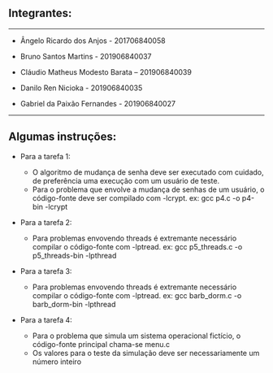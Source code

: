 ## Integrantes:
-----------------------------------------------
- Ângelo Ricardo dos Anjos - 201706840058

- Bruno Santos Martins - 201906840037

- Cláudio Matheus Modesto Barata – 201906840039

- Danilo Ren Nicioka - 201906840035

- Gabriel da Paixão Fernandes - 201906840027
------------------------------------------------

## Algumas instruções:
- Para a tarefa 1:
  - O algoritmo de mudança de senha deve ser executado com cuidado, de preferência uma execução com um usuário de teste. 
  - Para o problema que envolve a mudança de senhas de um usuário, o código-fonte deve ser compilado com -lcrypt. ex: gcc p4.c -o p4-bin -lcrypt

- Para a tarefa 2:
  - Para problemas envovendo threads é extremante necessário compilar o código-fonte com -lptread. ex: gcc p5_threads.c -o p5_threads-bin -lpthread 

- Para a tarefa 3:
  - Para problemas envovendo threads é extremante necessário compilar o código-fonte com -lptread. ex: gcc barb_dorm.c -o barb_dorm-bin -lpthread 

- Para a tarefa 4:
  - Para o problema que simula um sistema operacional fictício, o código-fonte principal chama-se menu.c
  - Os valores para o teste da simulação deve ser necessariamente um número inteiro
